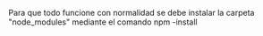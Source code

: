 Para que todo funcione con normalidad se debe instalar la carpeta "node_modules" mediante el comando npm -install
